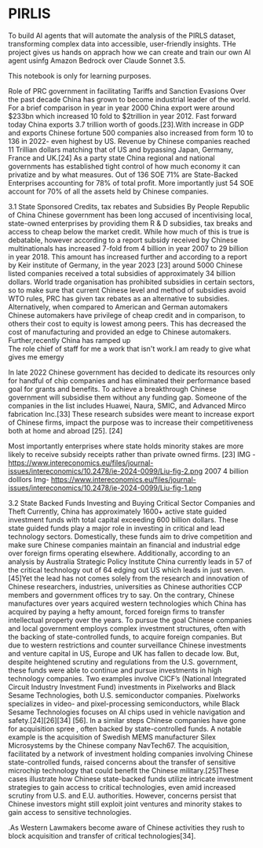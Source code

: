 # PIRLIS
To build AI agents that will automate the analysis of the PIRLS dataset, transforming complex data into accessible, user-friendly insights.
THe project gives us hands on apprach how we can create and train our own AI agent usinfg Amazon Bedrock over Claude Sonnet 3.5. 

This notebook is only for learning purposes. 

Role of PRC government in facilitating Tariffs and Sanction Evasions
Over the past decade China has grown to become industrial leader of the world. For a brief comparison in year in year 2000 China export were around $233bn which increased 10 fold  to $2trillion in year 2012. Fast forward today China exports 3.7 trillion worth of goods.[23].With increase in GDP and exports Chinese fortune 500  companies also increased from form 10 to 136 in 2022- even highest by US. Revenue by Chinese companies reached 11 Trillian dollars matching that of US and bypassing Japan, Germany, France and UK.[24] As a party state China regional and national governments has established tight control of how much economy it can privatize and by what measures. Out of 136 SOE 71% are State-Backed Enterprises accounting for 78% of total profit. More importantly just 54 SOE account for 70% of all the assets held by Chinese companies.
 
3.1 State Sponsored Credits, tax rebates and Subsidies By People Republic of China 
Chinese government has been long accused of incentivising local, state-owned enterprises by providing them R & D subsidies, tax breaks and access to cheap below the market credit. While how much of this is true is debatable, however according to a report subsidy received by Chinese multinationals has increased 7-fold from 4 billion in year 2007 to 29 billion in year 2018. This amount has increased further and according to a report by Keir institute of Germany, in the year 2023 [23] around 5000 Chinese listed companies received a total subsidies of approximately 34 billion dollars. World trade organisation has prohibited subsidies in certain sectors, so to make sure that current Chinese level and method of subsidies avoid WTO rules, PRC has given tax rebates as an alternative to subsidies. Alternatively, when compared to American and German automakers Chinese automakers have privilege of cheap credit and in comparison, to others their cost to equity is lowest among peers. This has decreased the cost of manufacturing and provided an edge to Chinese automakers. Further,recently China has ramped up  
The role chief of staff for me a work that isn't work.I am ready to give what gives me emergy


 

 



In late 2022 Chinese government has decided to dedicate its resources only for handful of chip companies and has eliminated their performance based goal for grants and benefits. To achieve a breakthrough Chinese government will subsidise them without any funding gap. Someone of the companies in the list includes Huawei, Naura, SMIC, and Advanced Mirco fabrication Inc.[33]
These research subsides were meant to increase export of Chinese firms, impact the purpose was to increase their competitiveness both at home and abroad [25].    [24]
 
Most importantly enterprises where state holds minority stakes are more likely to receive subsidy receipts rather than private owned firms. [23]
IMG - https://www.intereconomics.eu/files/journal-issues/intereconomics/10.2478/ie-2024-0099/Liu-fig-2.png 
2007 4 billion dolllors 
Img- https://www.intereconomics.eu/files/journal-issues/intereconomics/10.2478/ie-2024-0099/Liu-fig-1.png 

3.2 State Backed Funds Investing and Buying Critical Sector Companies and Theft
Currently, China has approximately 1600+ active state guided investment funds with total capital exceeding 600 billion dollars. These state guided funds play a major role in investing in critical and lead technology sectors. Domestically, these funds aim to drive competition and make sure Chinese companies maintain an financial and industrial edge over foreign firms operating elsewhere. Additionally, according to an analysis by Australia Strategic Policy Institute China currently leads in 57 of the critical technology out of 64 edging out US which leads in just seven.[45]Yet the lead has not comes solely from the research and innovation of Chinese researchers, industries, universities as Chinese authorities CCP members and government offices try to say. On the contrary, Chinese manufactures over years acquired western technologies which China has acquired by paying a hefty amount, forced foreign firms to transfer intellectual property over the years. 
To pursue the goal Chinese companies and local government employs complex investment structures, often with the backing of state-controlled funds, to acquire foreign companies. But due to western restrictions and counter surveillance Chinese investments and venture capital in US, Europe and UK has fallen to decade low. But, despite heightened scrutiny and regulations from the U.S. government, these funds were able to continue and pursue investments in high technology companies. Two examples involve CICF’s (National Integrated Circuit Industry Investment Fund) investments in Pixelworks and Black Sesame Technologies, both U.S. semiconductor companies. Pixelworks specializes in video- and pixel-processing semiconductors, while Black Sesame Technologies focuses on AI chips used in vehicle navigation and safety.[24][26][34] [56]. 
In a similar steps Chinese companies have gone for acquisition spree , often backed by state-controlled funds. A notable example is the acquisition of Swedish MEMS manufacturer Silex Microsystems by the Chinese company NavTech67. The acquisition, facilitated by a network of investment holding companies involving Chinese state-controlled funds, raised concerns about the transfer of sensitive microchip technology that could benefit the Chinese military.[25]These cases illustrate how Chinese state-backed funds utilize intricate investment strategies to gain access to critical technologies, even amid increased scrutiny from U.S. and E.U. authorities. However, concerns persist that Chinese investors might still exploit joint ventures and minority stakes to gain access to sensitive technologies. 

.As Western Lawmakers become aware of Chinese activities they rush to block acquisition and transfer of critical technologies[34]. 
